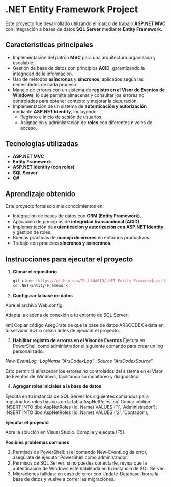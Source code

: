 # .NET Entity Framework Project

Este proyecto fue desarrollado utilizando el marco de trabajo **ASP.NET MVC** con integración a bases de datos **SQL Server** mediante **Entity Framework**.  

## Características principales
- Implementación del patrón **MVC** para una arquitectura organizada y escalable.  
- Gestión de base de datos con principios **ACID**, garantizando la integridad de la información.  
- Uso de métodos **asíncronos** y **síncronos**, aplicados según las necesidades de cada proceso.  
- Manejo de errores con un sistema de **registro en el Visor de Eventos de Windows**, lo que permite almacenar y consultar los errores no controlados para obtener contexto y mejorar la depuración.  
- Implementación de un sistema de **autenticación y autorización** mediante **ASP.NET Identity**, incluyendo:
  - Registro e inicio de sesión de usuarios.  
  - Asignación y administración de **roles** con diferentes niveles de acceso.  

## Tecnologías utilizadas
- **ASP.NET MVC**  
- **Entity Framework**  
- **ASP.NET Identity (con roles)**  
- **SQL Server**  
- **C#**  

## Aprendizaje obtenido
Este proyecto fortaleció mis conocimientos en:
- Integración de bases de datos con **ORM (Entity Framework)**.  
- Aplicación de principios de **integridad transaccional (ACID)**.  
- Implementación de **autenticación y autorización con ASP.NET Identity** y gestión de roles.  
- Buenas prácticas de **manejo de errores** en entornos productivos.  
- Trabajo con procesos **síncronos y asíncronos**.  

## Instrucciones para ejecutar el proyecto

1. **Clonar el repositorio**  
   ```bash
   git clone [https://github.com/TU_USUARIO/.NET-Entity-Framework.git](https://github.com/Vargas0421/.NET-Entity-Framework)
   cd .NET-Entity-Framework
2. **Configurar la base de datos**

Abre el archivo Web.config.

Adapta la cadena de conexión a tu entorno de SQL Server:

xml
Copiar código
<connectionStrings>
    <add name="Contexto" 
         connectionString="Data Source={(TU BASE DE DATOS)}; Initial Catalog=ARSCODEX; Integrated Security=True" 
         providerName="System.Data.SqlClient" />
</connectionStrings>
Asegúrate de que la base de datos ARSCODEX exista en tu servidor SQL o créala antes de ejecutar el proyecto.

3. **Habilitar registro de errores en el Visor de Eventos**
Ejecuta en PowerShell como administrador el siguiente comando para crear un log personalizado:


*New-EventLog -LogName "ArsCodexLog" -Source "ArsCodexSource"*

Esto permitirá almacenar los errores no controlados del sistema en el Visor de Eventos de Windows, facilitando su monitoreo y diagnóstico.

4. **Agregar roles iniciales a la base de datos**
   
Ejecuta en tu instancia de SQL Server los siguientes comandos para registrar los roles básicos en la tabla AspNetRoles:
sql
Copiar código
INSERT INTO dbo.AspNetRoles (Id, Name) VALUES ('1', 'Administrador');
INSERT INTO dbo.AspNetRoles (Id, Name) VALUES ('2', 'Contador');

**Ejecutar el proyecto**

Abre la solución en Visual Studio.
Compila y ejecuta (F5).

**Posibles problemas comunes**

1. Permisos de PowerShell: si el comando New-EventLog da error, asegúrate de ejecutar PowerShell como administrador.
2. Permisos de SQL Server: si no puedes conectarte, revisa que la autenticación de Windows esté habilitada en tu instancia de SQL Server.
3. Migraciones fallidas: en caso de error con Update-Database, borra la base de datos y vuelve a correr las migraciones.

